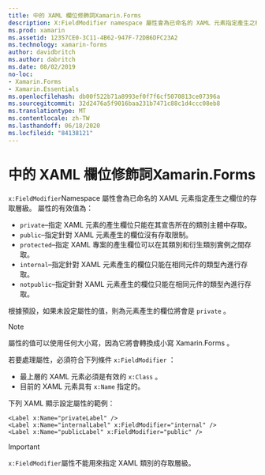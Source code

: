 ```yaml
---
title: 中的 XAML 欄位修飾詞Xamarin.Forms
description: X:FieldModifier namespace 屬性會為已命名的 XAML 元素指定產生之欄位的存取層級。
ms.prod: xamarin
ms.assetid: 12357CE0-3C11-4B62-947F-72DB6DFC23A2
ms.technology: xamarin-forms
author: davidbritch
ms.author: dabritch
ms.date: 08/02/2019
no-loc:
- Xamarin.Forms
- Xamarin.Essentials
ms.openlocfilehash: db00f522b71a8993ef0f7f6cf5070813ce07396a
ms.sourcegitcommit: 32d2476a5f9016baa231b7471c88c1d4ccc08eb8
ms.translationtype: MT
ms.contentlocale: zh-TW
ms.lasthandoff: 06/18/2020
ms.locfileid: "84138121"
---
```

# <a name="xaml-field-modifiers-in-xamarinforms"></a>中的 XAML 欄位修飾詞Xamarin.Forms

`x:FieldModifier`Namespace 屬性會為已命名的 XAML 元素指定產生之欄位的存取層級。 屬性的有效值為：

- `private`–指定 XAML 元素的產生欄位只能在其宣告所在的類別主體中存取。
- `public`–指定針對 XAML 元素產生的欄位沒有存取限制。
- `protected`–指定 XAML 專案的產生欄位可以在其類別和衍生類別實例之間存取。
- `internal`–指定針對 XAML 元素產生的欄位只能在相同元件的類型內進行存取。
- `notpublic`–指定針對 XAML 元素產生的欄位只能在相同元件的類型內進行存取。

根據預設，如果未設定屬性的值，則為元素產生的欄位將會是 `private` 。

> [!NOTE]
> 屬性的值可以使用任何大小寫，因為它將會轉換成小寫 Xamarin.Forms 。

若要處理屬性，必須符合下列條件 `x:FieldModifier` ：

- 最上層的 XAML 元素必須是有效的 `x:Class` 。
- 目前的 XAML 元素具有 `x:Name` 指定的。

下列 XAML 顯示設定屬性的範例：

```xaml
<Label x:Name="privateLabel" />
<Label x:Name="internalLabel" x:FieldModifier="internal" />
<Label x:Name="publicLabel" x:FieldModifier="public" />
```

> [!IMPORTANT]
> `x:FieldModifier`屬性不能用來指定 XAML 類別的存取層級。
